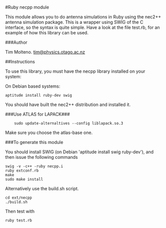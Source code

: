 #Ruby necpp module

This module allows you to do antenna simulations in Ruby using the nec2++ antenna
simulation package. This is a wrapper using SWIG of the C interface, so the syntax
is quite simple. Have a look at the file test.rb, for an example of how this 
library can be used.

###Author

Tim Molteno. tim@physics.otago.ac.nz

##Instructions

To use this library, you must have the necpp library installed on your system:

On Debian based systems:

	aptitude install ruby-dev swig

You should have built the nec2++ distribution and installed it.

###Use ATLAS for LAPACK###

        sudo update-alternaltives --config liblapack.so.3

Make sure you choose the atlas-base one.

###To generate this module

You should install SWIG (on Debian 'aptitude install swig ruby-dev'), and then
issue the following commands

	swig -v -c++ -ruby necpp.i
	ruby extconf.rb
	make
	sudo make install

Alternatively use the build.sh script.
	
	cd ext/necpp
	./build.sh
	
Then test with 

	ruby test.rb
